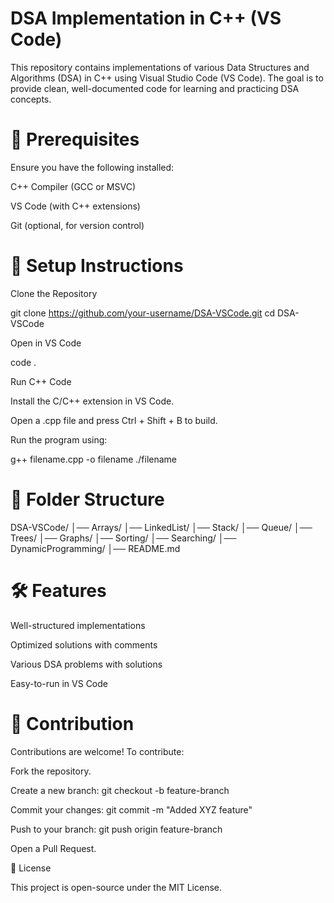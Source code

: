 # DSA Implementation in C++ (VS Code)

This repository contains implementations of various Data Structures and Algorithms (DSA) in C++ using Visual Studio Code (VS Code). The goal is to provide clean, well-documented code for learning and practicing DSA concepts.

# 📌 Prerequisites

Ensure you have the following installed:

C++ Compiler (GCC or MSVC)

VS Code (with C++ extensions)

Git (optional, for version control)

# 🚀 Setup Instructions

Clone the Repository

git clone https://github.com/your-username/DSA-VSCode.git
cd DSA-VSCode

Open in VS Code

code .

Run C++ Code

Install the C/C++ extension in VS Code.

Open a .cpp file and press Ctrl + Shift + B to build.

Run the program using:

g++ filename.cpp -o filename
./filename

# 📁 Folder Structure

DSA-VSCode/
│── Arrays/
│── LinkedList/
│── Stack/
│── Queue/
│── Trees/
│── Graphs/
│── Sorting/
│── Searching/
│── DynamicProgramming/
│── README.md

# 🛠 Features

Well-structured implementations

Optimized solutions with comments

Various DSA problems with solutions

Easy-to-run in VS Code

# 🎯 Contribution

Contributions are welcome! To contribute:

Fork the repository.

Create a new branch: git checkout -b feature-branch

Commit your changes: git commit -m "Added XYZ feature"

Push to your branch: git push origin feature-branch

Open a Pull Request.

📜 License

This project is open-source under the MIT License.

